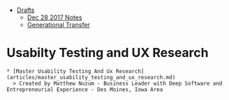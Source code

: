 * [Drafts]()
    * [Dec 28 2017 Notes](articles/dec_28_2017_notes.md)
    * [Generational Transfer](articles/generational_transfer.md)
# Usabilty Testing and UX Research

    * [Master Usability Testing And Ux Research](articles/master_usability_testing_and_ux_research.md)
      > Created by Matthew Nuzum - Business Leader with Deep Software and Entrepreneurial Experience - Des Moines, Iowa Area
